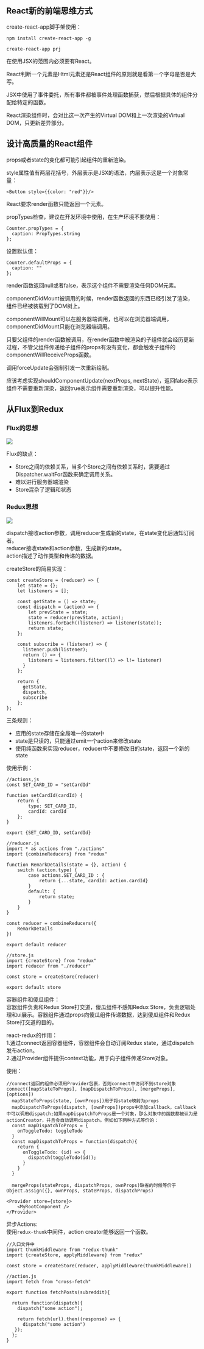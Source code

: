 ## React新的前端思维方式
create-react-app脚手架使用：    
```
npm install create-react-app -g

create-react-app prj
```

在使用JSX的范围内必须要有React。  

React判断一个元素是Html元素还是React组件的原则就是看第一个字母是否是大写。  

JSX中使用了事件委托，所有事件都被事件处理函数捕获，然后根据具体的组件分配给特定的函数。  

React渲染组件时，会对比这一次产生的Virtual DOM和上一次渲染的Virtual DOM，只更新差异部分。

## 设计高质量的React组件
props或者state的变化都可能引起组件的重新渲染。  

style属性值有两层花括号，外层表示是JSX的语法，内层表示这是一个对象常量：  
```
<Button style={{color: "red"}}/>
```

React要求render函数只能返回一个元素。  

propTypes检查，建议在开发环境中使用，在生产环境不要使用：    
```
Counter.propTypes = {
  caption: PropTypes.string
};
```

设置默认值：  
```
Counter.defaultProps = {
  caption: ""
};
```

render函数返回null或者false，表示这个组件不需要渲染任何DOM元素。  

componentDidMount被调用的时候，render函数返回的东西已经引发了渲染，组件已经被装载到了DOM树上。

componentWillMount可以在服务器端调用，也可以在浏览器端调用，componentDidMount只能在浏览器端调用。

只要父组件的render函数被调用，在render函数中被渲染的子组件就会经历更新过程，不管父组件传递给子组件的props有没有变化，都会触发子组件的componentWillReceiveProps函数。

调用forceUpdate会强制引发一次重新绘制。

应该考虑实现shouldComponentUpdate(nextProps, nextState)，返回false表示组件不需要重新渲染，返回true表示组件需要重新渲染，可以提升性能。

## 从Flux到Redux
### Flux的思想  

![](./flux.png)

Flux的缺点：  

* Store之间的依赖关系，当多个Store之间有依赖关系时，需要通过Dispatcher.waitFor函数来确定调用关系。
* 难以进行服务器端渲染
* Store混杂了逻辑和状态

### Redux思想
  
![](./redux.png)

dispatch接收action参数，调用reducer生成新的state，在state变化后通知订阅者。  
reducer接收state和action参数，生成新的state。  
action描述了动作类型和传递的数据。  

createStore的简易实现：  
```
const createStore = (reducer) => {
	let state = {};
    let listeners = [];

    const getState = () => state;
    const dispatch = (action) => {
        let prevState = state;
		state = reducer(prevState, action);
        listeners.forEach((listener) => listener(state));
        return state;
    };

    const subscribe = (listener) => {
      listener.push(listener);
      return () => {
        listeners = listeners.filter((l) => l!= listener)
      }
    };

    return {
      getState,
      dispatch,
      subscribe
    };
};
```

三条规则：  

* 应用的state存储在全局唯一的state中
* state是只读的，只能通过emit一个action来修改state
* 使用纯函数来实现reducer，reducer中不要修改旧的state，返回一个新的state

使用示例：  
```
//actions,js
const SET_CARD_ID = "setCardId"

function setCardId(cardId) {
    return {
        type: SET_CARD_ID,
        cardId: cardId
    };
}

export {SET_CARD_ID, setCardId}

//reducer.js
import * as actions from "./actions"
import {combineReducers} from "redux"

function RemarkDetails(state = {}, action) {
    switch (action.type) {
        case actions.SET_CARD_ID : {
            return {...state, cardId: action.cardId}
        }
        default: {
            return state;
        }
    }
}

const reducer = combineReducers({
    RemarkDetails
})

export default reducer

//store.js
import {createStore} from "redux"
import reducer from "./reducer"

const store = createStore(reducer)

export default store
```

容器组件和傻瓜组件：  
容器组件负责和Redux Store打交道，傻瓜组件不感知Redux Store，负责逻辑处理和ui展示。容器组件通过props向傻瓜组件传递数据，达到傻瓜组件和Redux Store打交道的目的。  

react-redux的作用：  
1.通过connect返回容器组件，容器组件会自动订阅Redux state，通过dispatch发布action。  
2.通过Provider组件提供context功能，用于向子组件传递Store对象。   

使用： 
```
//connect返回的组件必须用Provider包裹，否则connect中访问不到store对象
connect([mapStateToProps], [mapDispatchToProps], [mergeProps], [options])
  mapStateToProps(state, [ownProps])用于将state映射为props
  mapDispatchToProps(dispatch, [ownProps])props中添加callback，callback中可以调用dispatch;如果mapDispatchToProps是一个对象，那么对象中的函数都被认为是actionCreator，并且会自动调用dispatch。例如如下两种方式等价的：
  const mapDispatchToProps = {
    onToggleTodo: toggleTodo
  }
  const mapDispatchToProps = function(dispatch){
    return {
      onToggleTodo: (id) => {
        dispatch(toggleTodo(id));
      }
    }
  }
  
  mergeProps(stateProps, dispatchProps, ownProps)缺省的时候等价于Object.assign({}, ownProps, stateProps, dispatchProps)

<Provider store={store}>
	<MyRootComponent />
</Provider>
```

异步Actions:  
使用`redux-thunk`中间件，action creator能够返回一个函数。    
```
//入口文件中
import thunkMiddleware from "redux-thunk"
import {createStore, applyMiddleware} from "redux"

const store = createStore(reducer, applyMiddleware(thunkMiddleware))

//action.js
import fetch from "cross-fetch"

export function fetchPosts(subreddit){
  
  return function(dispatch){
    dispatch("some action");

    return fetch(url).then((response) => {
      dispatch("some action")
   });
  };
}
```




